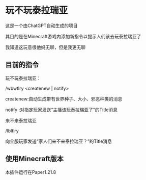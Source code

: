 # 玩不玩泰拉瑞亚
这是一个由ChatGPT自动生成的项目

其目的是在Minecraft游戏内添加新指令以提示人们该去玩泰拉瑞亚了

我知道这玩意很他妈无聊，但是我更无聊

## 目前的指令

玩不玩泰拉瑞亚：

/wbwtlry <createnew | notify>

createnew:自动生成带有世界种子、大小、邪恶种类的消息

notify <playerID>:对指定玩家发送“主播该玩泰拉瑞亚了”的Title消息

来不来泰拉瑞亚

/lbltlry

向全服玩家发送“家人们来不来泰拉瑞亚？”的Title消息

## 使用Minecraft版本

本插件运行在Paper1.21.8
